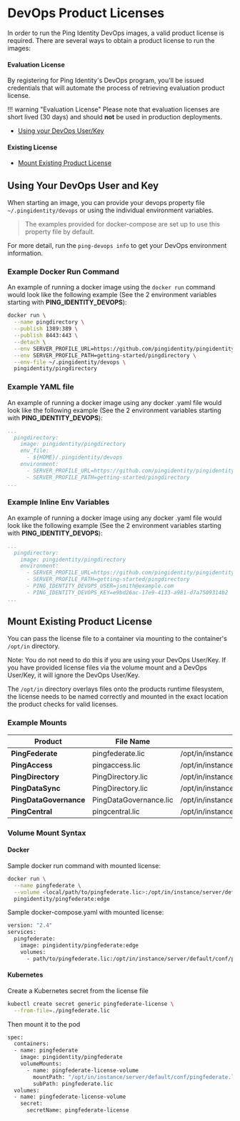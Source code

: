 # DevOps Product Licenses

In order to run the Ping Identity DevOps images, a valid product license is required. There are several ways to obtain a product license to run the images:

#### Evaluation License

By registering for Ping Identity's DevOps program, you'll be issued credentials that will automate the process of retrieving evaluation product license.

!!! warning "Evaluation License"
    Please note that evaluation licenses are short lived (30 days) and should **not** be used in production deployments.

* [Using your DevOps User/Key](#using-your-devops-user-and-key)

#### Existing License

* [Mount Existing Product License](#mount-existing-product-license)

## Using Your DevOps User and Key

When starting an image, you can provide your devops property file `~/.pingidentity/devops` or using the individual environment variables.

>The examples provided for docker-compose are set up to use this property file by default.

For more detail, run the `ping-devops info` to get your DevOps environment information.

### Example Docker Run Command

An example of running a docker image using the `docker run` command would look like the following example \(See the 2 environment variables starting with **PING\_IDENTITY\_DEVOPS**\):

```sh
docker run \
  --name pingdirectory \
  --publish 1389:389 \
  --publish 8443:443 \
  --detach \
  --env SERVER_PROFILE_URL=https://github.com/pingidentity/pingidentity-server-profiles.git \
  --env SERVER_PROFILE_PATH=getting-started/pingdirectory \
  --env-file ~/.pingidentity/devops \
  pingidentity/pingdirectory
```

### Example YAML file

An example of running a docker image using any docker .yaml file would look like the following example \(See the 2 environment variables starting with **PING\_IDENTITY\_DEVOPS**\):

```yaml
...
  pingdirectory:
    image: pingidentity/pingdirectory
    env_file:
      - ${HOME}/.pingidentity/devops
    environment:
      - SERVER_PROFILE_URL=https://github.com/pingidentity/pingidentity-server-profiles.git
      - SERVER_PROFILE_PATH=getting-started/pingdirectory
...
```

### Example Inline Env Variables

An example of running a docker image using any docker .yaml file would look like the following example \(See the 2 environment variables starting with **PING\_IDENTITY\_DEVOPS**\):

```yaml
...
  pingdirectory:
    image: pingidentity/pingdirectory
    environment:
      - SERVER_PROFILE_URL=https://github.com/pingidentity/pingidentity-server-profiles.git
      - SERVER_PROFILE_PATH=getting-started/pingdirectory
      - PING_IDENTITY_DEVOPS_USER=jsmith@example.com
      - PING_IDENTITY_DEVOPS_KEY=e9bd26ac-17e9-4133-a981-d7a7509314b2
...
```

## Mount Existing Product License

You can pass the license file to a container via mounting to the container's `/opt/in` directory.

Note: You do not need to do this if you are using your DevOps User/Key. If you have provided license files via the volume mount and a DevOps User/Key, it will ignore the DevOps User/Key.

The `/opt/in` directory overlays files onto the products runtime filesystem, the license needs to be named correctly and mounted in the exact location the product checks for valid licenses.

### Example Mounts

|  Product | File Name  |  Mount Path |
|---|---|---|
| **PingFederate**  | pingfederate.lic  |  /opt/in/instance/server/default/conf/pingfederate.lic |
| **PingAccess** | pingaccess.lic  | /opt/in/instance/conf/pingaccess.lic  |
| **PingDirectory** | PingDirectory.lic  | /opt/in/instance/PingDirectory.lic  |
| **PingDataSync** | PingDirectory.lic  | /opt/in/instance/PingDirectory.lic  |
| **PingDataGovernance** | PingDataGovernance.lic  | /opt/in/instance/PingDataGovernance.lic  |
| **PingCentral** | pingcentral.lic  | /opt/in/instance/conf/pingcentral.lic  |

### Volume Mount Syntax

#### Docker

Sample docker run command with mounted license:

```sh
docker run \
  --name pingfederate \
  --volume <local/path/to/pingfederate.lic>:/opt/in/instance/server/default/conf/pingfederate.lic
  pingidentity/pingfederate:edge
```

Sample docker-compose.yaml with mounted license:

```sh
version: "2.4"
services:
  pingfederate:
    image: pingidentity/pingfederate:edge
    volumes:
      - path/to/pingfederate.lic:/opt/in/instance/server/default/conf/pingfederate.lic
```

#### Kubernetes

Create a Kubernetes secret from the license file

```sh
kubectl create secret generic pingfederate-license \
  --from-file=./pingfederate.lic
```

Then mount it to the pod

```sh
spec:
  containers:
  - name: pingfederate
    image: pingidentity/pingfederate
    volumeMounts:
      - name: pingfederate-license-volume
        mountPath: "/opt/in/instance/server/default/conf/pingfederate.lic"
        subPath: pingfederate.lic
  volumes:
  - name: pingfederate-license-volume
    secret:
      secretName: pingfederate-license
```
